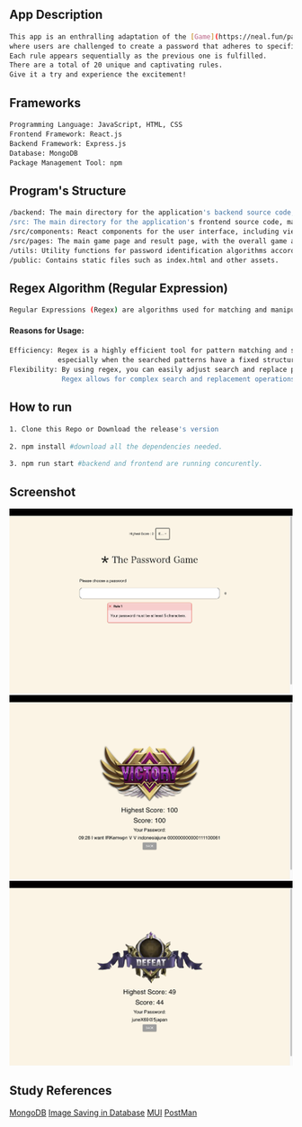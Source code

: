 ## App Description

```bash
This app is an enthralling adaptation of the [Game](https://neal.fun/password-game/) 
where users are challenged to create a password that adheres to specific rules. 
Each rule appears sequentially as the previous one is fulfilled. 
There are a total of 20 unique and captivating rules. 
Give it a try and experience the excitement!
```

## Frameworks

```bash
Programming Language: JavaScript, HTML, CSS
Frontend Framework: React.js
Backend Framework: Express.js
Database: MongoDB
Package Management Tool: npm
```

## Program's Structure
```bash
/backend: The main directory for the application's backend source code, managing data from the database.  
/src: The main directory for the application's frontend source code, managing UI.  
/src/components: React components for the user interface, including views for game mode selection, rules, and forbidden letter selection.  
/src/pages: The main game page and result page, with the overall game algorithm located on the homepage.  
/utils: Utility functions for password identification algorithms according to the given rules.  
/public: Contains static files such as index.html and other assets.
```


## Regex Algorithm (Regular Expression)
```bash
Regular Expressions (Regex) are algorithms used for matching and manipulating strings based on specific patterns. In the context of this application, regex is utilized to find and replace substrings within a string based on certain patterns.
```
#### Reasons for Usage:
```bash
Efficiency: Regex is a highly efficient tool for pattern matching and string manipulation, 
            especially when the searched patterns have a fixed structure and can be dynamically configured.
Flexibility: By using regex, you can easily adjust search and replace patterns according to the application's needs. 
             Regex allows for complex search and replacement operations in a single line of code.
```

## How to run
```bash
1. Clone this Repo or Download the release's version
```
```bash
2. npm install #download all the dependencies needed.
```
```bash
3. npm run start #backend and frontend are running concurently.
```

## Screenshot
![StartGame](image-2.png)
![WINNING](image-1.png)
![GAME OVER](image.png)


## Study References
[MongoDB](https://www.mongodb.com/docs/)
[Image Saving in Database](https://www.mongodb.com/community/forums/t/how-to-save-an-image-in-mongodb-and-use-it-later-in-my-html/243643/2)
[MUI](https://mui.com)
[PostMan](https://learning.postman.com/docs/introduction/overview/)
